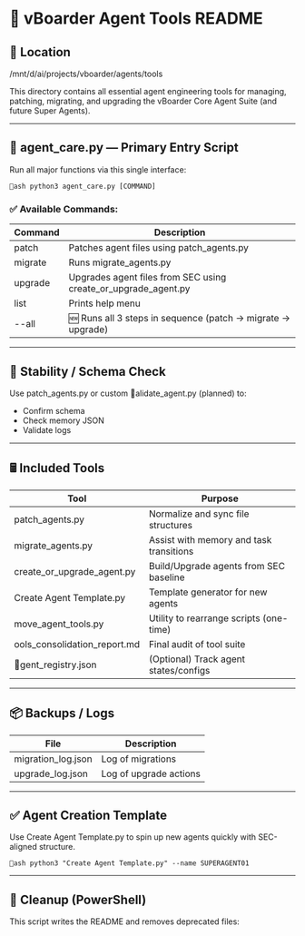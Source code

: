﻿# 🧰 vBoarder Agent Tools README

## 📁 Location

/mnt/d/ai/projects/vboarder/agents/tools

This directory contains all essential agent engineering tools for managing, patching, migrating, and upgrading the vBoarder Core Agent Suite (and future Super Agents).

---

## 🗼 agent_care.py — Primary Entry Script

Run all major functions via this single interface:

`ash
python3 agent_care.py [COMMAND]
`

### ✅ Available Commands:

| Command | Description                                                    |
| ------- | -------------------------------------------------------------- |
| patch   | Patches agent files using patch_agents.py                      |
| migrate | Runs migrate_agents.py                                         |
| upgrade | Upgrades agent files from SEC using create_or_upgrade_agent.py |
| list    | Prints help menu                                               |
| --all   | 🆕 Runs all 3 steps in sequence (patch → migrate → upgrade)    |

---

## 🧪 Stability / Schema Check

Use patch_agents.py or custom alidate_agent.py (planned) to:

- Confirm schema
- Check memory JSON
- Validate logs

---

## 🖩 Included Tools

| Tool                         | Purpose                                 |
| ---------------------------- | --------------------------------------- |
| patch_agents.py              | Normalize and sync file structures      |
| migrate_agents.py            | Assist with memory and task transitions |
| create_or_upgrade_agent.py   | Build/Upgrade agents from SEC baseline  |
| Create Agent Template.py     | Template generator for new agents       |
| move_agent_tools.py          | Utility to rearrange scripts (one-time) |
| ools_consolidation_report.md | Final audit of tool suite               |
| gent_registry.json           | (Optional) Track agent states/configs   |

---

## 📦 Backups / Logs

| File               | Description            |
| ------------------ | ---------------------- |
| migration_log.json | Log of migrations      |
| upgrade_log.json   | Log of upgrade actions |

---

## ✅ Agent Creation Template

Use Create Agent Template.py to spin up new agents quickly with SEC-aligned structure.

`ash
python3 "Create Agent Template.py" --name SUPERAGENT01
`

---

## 🧹 Cleanup (PowerShell)

This script writes the README and removes deprecated files:
